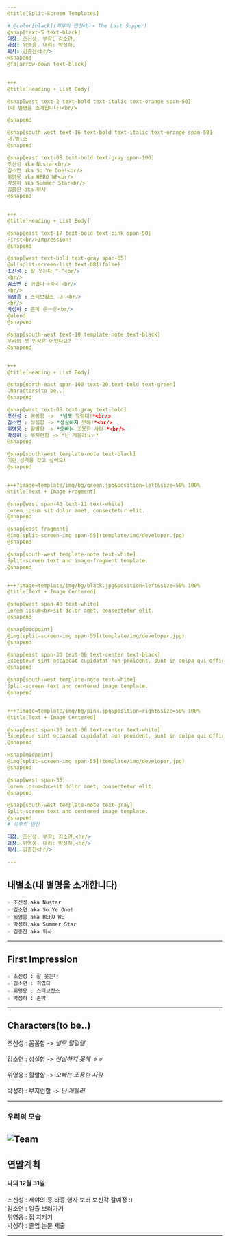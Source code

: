 ```yaml
---
@title[Split-Screen Templates]

# @color[black](최후의 만찬<br> The Last Supper)
@snap[text-5 text-black]
대장: 조신성, 부장: 김소연,  
과장: 위영웅, 대리: 박성하,  
퇴사: 김종찬<br/>  
@snapend
@fa[arrow-down text-black]


+++
@title[Heading + List Body]

@snap[west text-2 text-bold text-italic text-orange span-50]
(내 별명을 소개합니다)<br/>

@snapend

@snap[south west text-16 text-bold text-italic text-orange span-50]
내.별.소
@snapend

@snap[east text-08 text-bold text-gray span-100]
조신성 aka Nustar<br/>  
김소연 aka So Ye One!<br/>  
위영웅 aka HERO WE<br/>  
박성하 aka Summer Star<br/>  
김종찬 aka 퇴사  
@snapend


+++
@title[Heading + List Body]

@snap[east text-17 text-bold text-pink span-50]
First<br/>Impression!
@snapend

@snap[west text-bold text-gray span-65]
@ul[split-screen-list text-08](false)
조신성 : 잘 웃는다 ^-^<br/>
<br/>
김소연 : 귀엽다 >ㅇ< <br/>
<br/>
위영웅 : 스티브잡스 ☆3☆<br/>
<br/>
박성하 : 존박 ＠ㅡ＠<br/>
@ulend
@snapend

@snap[south-west text-10 template-note text-black]
우리의 첫 인상은 어땠나요?
@snapend


+++
@title[Heading + List Body]

@snap[north-east span-100 text-20 text-bold text-green]
Characters(to be..)
@snapend

@snap[west text-08 text-gray text-bold]
조신성 : 꼼꼼함 ->  *넘모 덜렁대!*<br/>  
김소연 : 성실함 -> *성실하지 못해!*<br/>  
위영웅 : 활발함 -> *오빠는 조용한 사람~*<br/>  
박성하 : 부지런함 -> *난 게을러ㅠㅠ* 
@snapend

@snap[south-west template-note text-black]
이런 성격을 갖고 싶어요!
@snapend


+++?image=template/img/bg/green.jpg&position=left&size=50% 100%
@title[Text + Image Fragment]

@snap[west span-40 text-11 text-white]
Lorem ipsum sit dolor amet, consectetur elit.
@snapend

@snap[east fragment]
@img[split-screen-img span-55](template/img/developer.jpg)
@snapend

@snap[south-west template-note text-white]
Split-screen text and image-fragment template.
@snapend


+++?image=template/img/bg/black.jpg&position=left&size=50% 100%
@title[Text + Image Centered]

@snap[west span-40 text-white]
Lorem ipsum<br>sit dolor amet, consectetur elit.
@snapend

@snap[midpoint]
@img[split-screen-img span-55](template/img/developer.jpg)
@snapend

@snap[east span-30 text-08 text-center text-black]
Excepteur sint occaecat cupidatat non proident, sunt in culpa qui officia deserunt mollit anim id est laborum.
@snapend

@snap[south-west template-note text-white]
Split-screen text and centered image template.
@snapend


+++?image=template/img/bg/pink.jpg&position=right&size=50% 100%
@title[Text + Image Centered]

@snap[east span-30 text-08 text-center text-white]
Excepteur sint occaecat cupidatat non proident, sunt in culpa qui officia deserunt mollit anim id est laborum.
@snapend

@snap[midpoint]
@img[split-screen-img span-55](template/img/developer.jpg)
@snapend

@snap[west span-35]
Lorem ipsum<br>sit dolor amet, consectetur elit.
@snapend

@snap[south-west template-note text-gray]
Split-screen text and centered image template.
@snapend
# 최후의 만찬

대장: 조신성, 부장: 김소연,<hr/>
과장: 위영웅, 대리: 박성하,<hr/>
퇴사: 김종찬<hr/>

---
```

## 내별소(내 별명을 소개합니다)
	☞ 조신성 aka Nustar
	☞ 김소연 aka So Ye One!
	☞ 위영웅 aka HERO WE
	☞ 박성하 aka Summer Star
	☞ 김종찬 aka 퇴사


---

## First Impression

	☆ 조신성 : 잘 웃는다
	☆ 김소연 : 귀엽다
	☆ 위영웅 : 스티브잡스
	☆ 박성하 : 존박
	
	
---

## Characters(to be..)
조신성 : 꼼꼼함 ->  *넘모 덜렁댐*<br/>  
김소연 : 성실함 -> *성실하지 못해 ㅎㅎ*<br/>  
위영웅 : 활발함 -> *오빠는 조용한 사람*<br/>  
박성하 : 부지런함 -> *난 게을러*    

---

### 우리의 모습
![Team](https://files.slack.com/files-pri/TESNDFT4J-FF1HLK743/_____________.jpg "최후의 만찬")
---

## 연말계획
#### 나의 12월 31일
조신성 : 제야의 종 
타종 행사 보러 보신각 갈예정 :)<br/>
김소연 : 일출 보러가기 <br/>
위영웅 : 집 지키기 <br/>
박성하 : 졸업 논문 제출 <br/>

---
